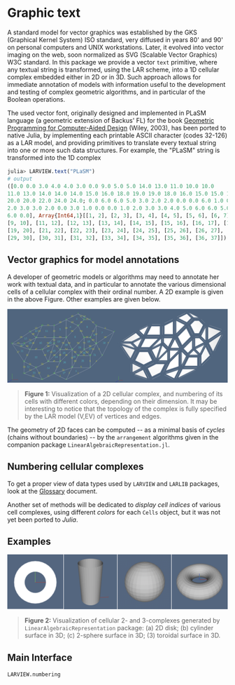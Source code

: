 # Graphic text

A standard model for vector graphics was established by the GKS (Graphical Kernel System) ISO standard, very diffused in years 80' and 90' on personal computers and UNIX workstations. Later, it evolved into vector imaging on the web, soon normalized as SVG (Scalable Vector Graphics) W3C standard. In this package we provide a vector `text`  primitive, where any textual string is transformed, using the LAR scheme, into a 1D cellular complex embedded either in 2D or in 3D. Such approach allows for immediate annotation of models with information useful to the development and testing of complex geometric algorithms, and in particular of the Boolean operations. 

The used vector font, originally designed and implemented in PLaSM language (a geometric extension of Backus' FL) for the book [Geometric Programming for Computer-Aided Design](https://onlinelibrary.wiley.com/doi/book/10.1002/0470013885) (Wiley, 2003), has been ported to native Julia, by implementing each printable ASCII character (codes 32-126)
as a LAR model, and providing primitives to translate every textual string into one or more such data structures. For example, the "PLaSM" string is transformed into the 1D complex 

```julia
julia> LARVIEW.text("PLaSM")
# output
([0.0 0.0 3.0 4.0 4.0 3.0 0.0 9.0 5.0 5.0 14.0 13.0 11.0 10.0 10.0 
11.0 13.0 14.0 14.0 14.0 15.0 16.0 18.0 19.0 19.0 18.0 16.0 15.0 15.0 16.0 18.0 19.0 
20.0 20.0 22.0 24.0 24.0; 0.0 6.0 6.0 5.0 3.0 2.0 2.0 0.0 0.0 6.0 1.0 0.0 0.0 1.0 
2.0 3.0 3.0 2.0 0.0 3.0 1.0 0.0 0.0 1.0 2.0 3.0 3.0 4.0 5.0 6.0 6.0 5.0 0.0 6.0 4.0 
6.0 0.0], Array{Int64,1}[[1, 2], [2, 3], [3, 4], [4, 5], [5, 6], [6, 7], [8, 9], 
[9, 10], [11, 12], [12, 13], [13, 14], [14, 15], [15, 16], [16, 17], [17, 18], [18, 11], 
[19, 20], [21, 22], [22, 23], [23, 24], [24, 25], [25, 26], [26, 27], [27, 28], [28, 29], 
[29, 30], [30, 31], [31, 32], [33, 34], [34, 35], [35, 36], [36, 37]])
```


## Vector graphics for model annotations

A developer of geometric models or algorithms may need to annotate her work with textual data, and in particular to annotate the various dimensional cells of a cellular complex with their ordinal number. A 2D example is given in the above Figure. Other examples are given below.

![](./images/numbering-1.png)
> **Figure 1:** Visualization of a 2D cellular complex, and numbering of its cells with different colors, depending on their dimension. It may be interesting to notice that the topology of the complex is fully specified by the LAR model (V,EV) of vertices and edges.

The geometry of 2D faces can be computed -- as a minimal basis of *cycles* (chains without boundaries) -- by the `arrangement` algorithms given in the companion package `LinearAlgebraicRepresentation.jl`.


## Numbering cellular complexes

To get a proper view of data types used by `LARVIEW` and `LARLIB` packages, look at the
[Glossary](glossary.md) document.



Another set of methods will be dedicated to *display cell indices* of various cell complexes, using different *colors* for each `Cells` object, but it was not yet been ported to *Julia*.


## Examples


![](./images/mappings-2.png)
> **Figure 2:** Visualization of cellular 2- and 3-complexes generated by 
`LinearAlgebraicRepresentation` package: (a) 2D disk; (b) cylinder surface in 3D; (c) 2-sphere surface in 3D; (3) toroidal surface in 3D.


## Main Interface

```@docs
LARVIEW.numbering
```
